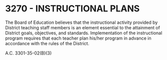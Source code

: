 3270 - INSTRUCTIONAL PLANS
==========================

The Board of Education believes that the instructional activity provided
by District teaching staff members is an element essential to the
attainment of District goals, objectives, and standards. Implementation
of the instructional program requires that each teacher plan his/her
program in advance in accordance with the rules of the District.

A.C. 3301-35-02(B)(3)

